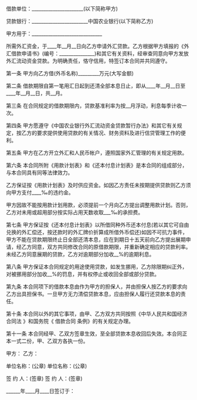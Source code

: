 
 


借款单位：______________________(以下简称甲方)


贷款银行：________________________中国农业银行(以下简称乙方)


甲方用于：______________________________


所需外汇资金，于____年__月__日向乙方申请外汇贷款。乙方根据甲方填报的《外汇借款申请书》(编号：_______________)和其它有关资料，经审查同意向甲方发放外汇流动资金贷款。为明确责任，恪守信用，特签订本合同并共同遵守。


第一条 甲方向乙方借(外币名称)_________万元(大写金额)


第二条 借款期限自第一笔用汇日起到还清全部本息日止，即从____年__月__日至____年__月__日，共__月。


第三条 在合同规定的借款期限内，贷款基准利率为按__月浮动，利息每季计收一次。


第四条 甲方愿遵守《中国农业银行外汇流动资金贷款暂行办法》和其它有关规定，按乙方的要求提供使用贷款的有关情况、财务资料及进行信贷管理工作的便利。


第五条 甲方在乙方开立外汇和人民币帐户，遵照国家外汇管理的有关规定用款。


第六条 本合同所附《用款计划表》和《还本付息计划表》是本合同的组成部分，与本合同具有同等法律效力。


乙方保证按《用款计划表》及时供应资金。如因乙方责任未按期提供贷款则乙方须向甲方支付____‰的违约金。


甲方因故不能按用款计划用款，必须提前一个月向乙方提出调整用款计划。否则，乙方对未用或超用部分按实际占用天数收取___‰的承担费。


第七条 甲方保证按《还本付息计划表》以所借同种外币还本付息(若以其它可自由兑换的外汇偿还，按还款时的外汇牌价折算成所借外币偿还)如因不可抗力事件，甲方不能在贷款期限终止日全部还清本息，应在到期日十五天前向乙方提出展期申请，经乙方同意，双方共同修改合同的原借款期限，并重新确定相应的贷款利率。未经乙方同意展期的贷款，乙方对逾期部分加收__%的逾期利息。


第八条 甲方保证本合同规定的用途使用贷款，如发生挪用，乙方除限期纠正外，对被挪用部分加收__%的罚息，并有权停止或收回全部或部分贷款。


第九条 本合同项下的借款本息由作为甲方的担保人，并由担保人按乙方的要求向乙方出具担保书。一旦甲方无力清偿贷款本息，应由担保人履行还贷款本息的责任。


第十条 本合同以外的其它事项，由甲、乙方双方共同按照《中华人民共和国经济
合同法
》和国务院《
借款合同
条例》的有关规定办理。


第十一条 本合同经甲、乙双方签章生效，至全部贷款本息收回后失效。本合同正本一式二份，甲、乙双方各执一份。


甲方： 乙方：


单位名称：(公章) 单位名称：(公章)


签 约 人：(签章) 签 约 人：(签章)


______年____月____日签订于：
 


 

 
 
 
 
 
  


  
 

  


  


  
 
 
 
 

